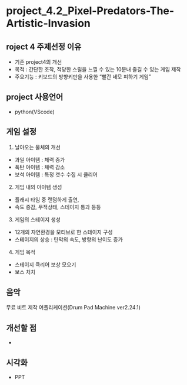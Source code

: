 # project_4.2_Pixel-Predators-The-Artistic-Invasion

## roject 4 주제선정 이유
- 기존 project4의 개선
- 목적 : 간단한 조작, 적당한 스릴을 느낄 수 있는 10분내 즐길 수 있는 게임 제작
- 주요기능 : 키보드의 방향키만을 사용한 “빨간 네모 피하기 게임”

## project 사용언어 
- python(VScode)

## 게임 설정
1. 날아오는 물체의 개선
- 과일 아이템 : 체력 증가
- 폭탄 아이템 : 체력 감소
- 보석 아이템 : 특정 갯수 수집 시 클리어

2. 게임 내의 아이템 생성
- 플래시 타임 중 랜덤하게 출연,
- 속도 증감, 무적상태, 스테이지 통과 등등

3. 게임의 스테이지 생성
- 12개의 자연환경을 모티브로 한 스테이지 구성
- 스테이지의 상승 : 탄막의 속도, 방향의 난이도 증가

4. 게임 목적
- 스테이지 큭리어 보상 모으기
- 보스 처치
  
## 음악
무료 비트 제작 어플리케이션(Drum Pad Machine ver2.24.1)

## 개선할 점
- 

## 시각화
- PPT
